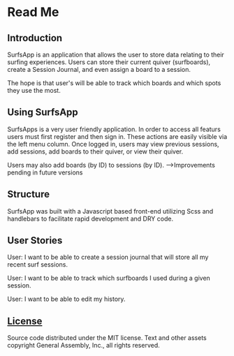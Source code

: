 # Read Me

## Introduction

SurfsApp is an application that allows the user to store data relating to their
surfing experiences. Users can store their current quiver (surfboards), create
a Session Journal, and even assign a board to a session.

The hope is that user's will be able to track which boards and which spots
they use the most.

## Using SurfsApp

SurfsApps is a very user friendly application. In order to access all featurs
users must first register and then sign in. These actions are easily visible
via the left menu column. Once logged in, users may view previous sessions,
add sessions, add boards to their quiver, or view their quiver.

Users may also add boards (by ID) to sessions (by ID).
-->Improvements pending in future versions

## Structure

SurfsApp was built with a Javascript based front-end utilizing Scss and
handlebars to facilitate rapid development and DRY code.

## User Stories

User: I want to be able to create a session journal that will store all my
recent surf sessions.

User: I want to be able to track which surfboards I used during a given session.

User: I want to be able to edit my history.

## [License](LICENSE)

Source code distributed under the MIT license. Text and other assets copyright
General Assembly, Inc., all rights reserved.

